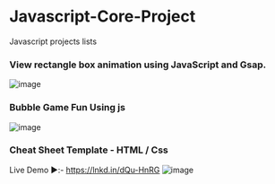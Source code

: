 # Javascript-Core-Project
Javascript projects lists

### View rectangle box animation using JavaScript and Gsap.  
![image](https://github.com/user-attachments/assets/2994fe07-f756-4969-a9a7-92296929cd5d)

### Bubble Game Fun Using js

![image](https://github.com/user-attachments/assets/cdfdcb0b-f985-42e4-9bd6-2f5d730ede8b)

### Cheat Sheet Template - HTML / Css
Live Demo ▶️:- https://lnkd.in/dQu-HnRG
![image](https://github.com/user-attachments/assets/3eee4498-e61f-4761-8a1c-ad987a228ad9)
